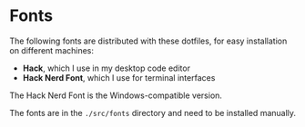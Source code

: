 # Fonts

The following fonts are distributed with these dotfiles, for easy installation on different machines:

- **Hack**, which I use in my desktop code editor
- **Hack Nerd Font**, which I use for terminal interfaces

The Hack Nerd Font is the Windows-compatible version. 

The fonts are in the `./src/fonts` directory and need to be installed manually.
